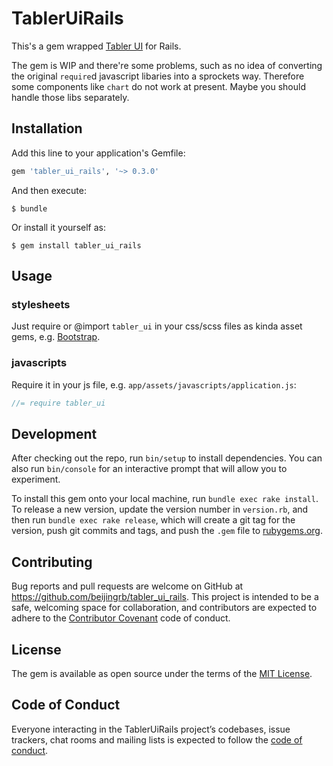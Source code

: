 # TablerUiRails

This's a gem wrapped [Tabler UI](https://github.com/tabler/tabler) for Rails.

The gem is WIP and there're some problems, such as no idea of converting the original `require`d javascript libaries into a sprockets way. Therefore some components like `chart` do not work at present. Maybe you should handle those libs separately.

## Installation

Add this line to your application's Gemfile:

```ruby
gem 'tabler_ui_rails', '~> 0.3.0'
```

And then execute:

    $ bundle

Or install it yourself as:

    $ gem install tabler_ui_rails

## Usage

### stylesheets

Just require or @import `tabler_ui` in your css/scss files as kinda asset gems, e.g. [Bootstrap](https://github.com/twbs/bootstrap-rubygem).

### javascripts

Require it in your js file, e.g. `app/assets/javascripts/application.js`:

```javascript
//= require tabler_ui
```

## Development

After checking out the repo, run `bin/setup` to install dependencies. You can also run `bin/console` for an interactive prompt that will allow you to experiment.

To install this gem onto your local machine, run `bundle exec rake install`. To release a new version, update the version number in `version.rb`, and then run `bundle exec rake release`, which will create a git tag for the version, push git commits and tags, and push the `.gem` file to [rubygems.org](https://rubygems.org).

## Contributing

Bug reports and pull requests are welcome on GitHub at https://github.com/beijingrb/tabler_ui_rails. This project is intended to be a safe, welcoming space for collaboration, and contributors are expected to adhere to the [Contributor Covenant](http://contributor-covenant.org) code of conduct.

## License

The gem is available as open source under the terms of the [MIT License](https://opensource.org/licenses/MIT).

## Code of Conduct

Everyone interacting in the TablerUiRails project’s codebases, issue trackers, chat rooms and mailing lists is expected to follow the [code of conduct](https://github.com/beijingrb/tabler_ui_rails/blob/master/CODE_OF_CONDUCT.md).
